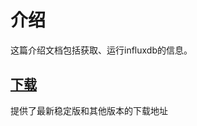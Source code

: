 # 介绍

这篇介绍文档包括获取、运行influxdb的信息。

## [下载](https://influxdata.com/downloads/#influxdb)
提供了最新稳定版和其他版本的下载地址


